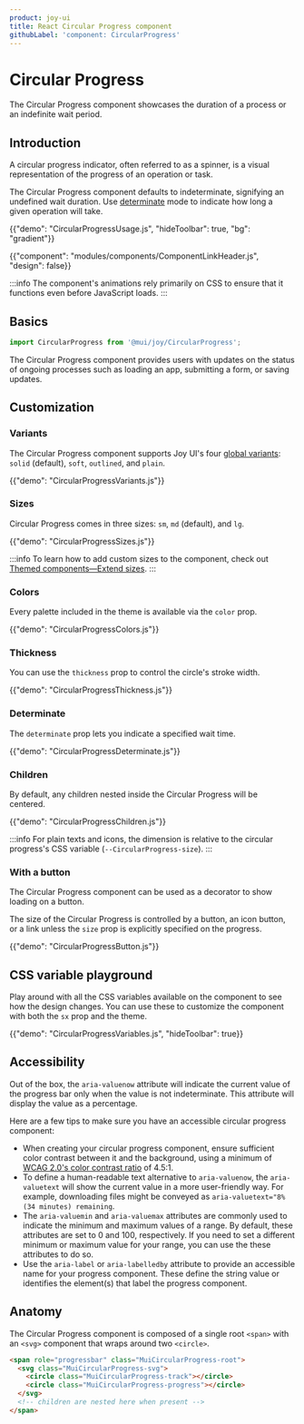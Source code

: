 ```yaml
---
product: joy-ui
title: React Circular Progress component
githubLabel: 'component: CircularProgress'
---
```


# Circular Progress

<p class="description">The Circular Progress component showcases the duration of a process or an indefinite wait period.</p>

## Introduction

A circular progress indicator, often referred to as a spinner, is a visual representation of the progress of an operation or task.

The Circular Progress component defaults to indeterminate, signifying an undefined wait duration.
Use [determinate](#determinate) mode to indicate how long a given operation will take.

{{"demo": "CircularProgressUsage.js", "hideToolbar": true, "bg": "gradient"}}

{{"component": "modules/components/ComponentLinkHeader.js", "design": false}}

:::info
The component's animations rely primarily on CSS to ensure that it functions even before JavaScript loads.
:::

## Basics

```jsx
import CircularProgress from '@mui/joy/CircularProgress';
```

The Circular Progress component provides users with updates on the status of ongoing processes such as loading an app, submitting a form, or saving updates.

## Customization

### Variants

The Circular Progress component supports Joy UI's four [global variants](/joy-ui/main-features/global-variants/): `solid` (default), `soft`, `outlined`, and `plain`.

{{"demo": "CircularProgressVariants.js"}}

### Sizes

Circular Progress comes in three sizes: `sm`, `md` (default), and `lg`.

{{"demo": "CircularProgressSizes.js"}}

:::info
To learn how to add custom sizes to the component, check out [Themed components—Extend sizes](/joy-ui/customization/themed-components/#extend-sizes).
:::

### Colors

Every palette included in the theme is available via the `color` prop.

{{"demo": "CircularProgressColors.js"}}

### Thickness

You can use the `thickness` prop to control the circle's stroke width.

{{"demo": "CircularProgressThickness.js"}}

### Determinate

The `determinate` prop lets you indicate a specified wait time.

{{"demo": "CircularProgressDeterminate.js"}}

### Children

By default, any children nested inside the Circular Progress will be centered.

{{"demo": "CircularProgressChildren.js"}}

:::info
For plain texts and icons, the dimension is relative to the circular progress's CSS variable (`--CircularProgress-size`).
:::

### With a button

The Circular Progress component can be used as a decorator to show loading on a button.

The size of the Circular Progress is controlled by a button, an icon button, or a link unless the `size` prop is explicitly specified on the progress.

{{"demo": "CircularProgressButton.js"}}

## CSS variable playground

Play around with all the CSS variables available on the component to see how the design changes.
You can use these to customize the component with both the `sx` prop and the theme.

{{"demo": "CircularProgressVariables.js", "hideToolbar": true}}

## Accessibility

Out of the box, the `aria-valuenow` attribute will indicate the current value of the progress bar only when the value is not indeterminate.
This attribute will display the value as a percentage.

Here are a few tips to make sure you have an accessible circular progress component:

- When creating your circular progress component, ensure sufficient color contrast between it and the background, using a minimum of [WCAG 2.0's color contrast ratio](https://www.w3.org/TR/UNDERSTANDING-WCAG20/visual-audio-contrast-contrast.html) of 4.5:1.
- To define a human-readable text alternative to `aria-valuenow`, the `aria-valuetext` will show the current value in a more user-friendly way.
  For example, downloading files might be conveyed as `aria-valuetext="8% (34 minutes) remaining`.
- The `aria-valuemin` and `aria-valuemax` attributes are commonly used to indicate the minimum and maximum values of a range.
  By default, these attributes are set to 0 and 100, respectively.
  If you need to set a different minimum or maximum value for your range, you can use the these attributes to do so.
- Use the `aria-label` or `aria-labelledby` attribute to provide an accessible name for your progress component.
  These define the string value or identifies the element(s) that label the progress component.

## Anatomy

The Circular Progress component is composed of a single root `<span>` with an `<svg>` component that wraps around two `<circle>`.

```html
<span role="progressbar" class="MuiCircularProgress-root">
  <svg class="MuiCircularProgress-svg">
    <circle class="MuiCircularProgress-track"></circle>
    <circle class="MuiCircularProgress-progress"></circle>
  </svg>
  <!-- children are nested here when present -->
</span>
```

